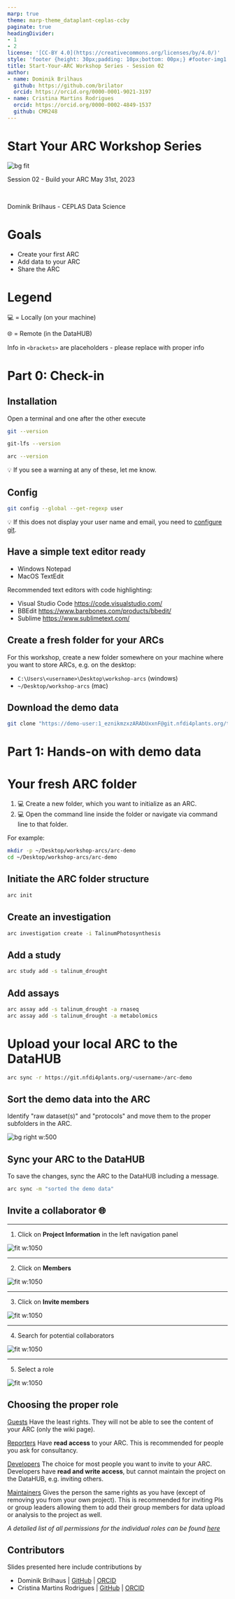 ```yaml
---
marp: true
theme: marp-theme_dataplant-ceplas-ccby
paginate: true
headingDivider:
- 1
- 2
license: '[CC-BY 4.0](https://creativecommons.org/licenses/by/4.0/)'
style: 'footer {height: 30px;padding: 10px;bottom: 00px;} #footer-img1 {height: 30px; padding-left: 0px;} #footer-img2 {height: 30px; padding-left: 20px;opacity: 0.5;}  #footer-img3 {height: 20px;padding-left: 20px; opacity: 0.5;}'
title: Start-Your-ARC Workshop Series - Session 02
author:
- name: Dominik Brilhaus
  github: https://github.com/brilator
  orcid: https://orcid.org/0000-0001-9021-3197
- name: Cristina Martins Rodrigues
  orcid: https://orcid.org/0000-0002-4849-1537
  github: CMR248
---
```


# Start Your ARC Workshop Series

<!-- Title slide to class -->

<!-- _color: white -->
<!-- _paginate: false -->
<!-- _footer: "" -->

![bg fit](./../../../images/ceplas/ceplas-background-title.drawio.svg)

Session 02 - Build your ARC
May 31st, 2023

<br>

Dominik Brilhaus - CEPLAS Data Science

# Goals

- Create your first ARC
- Add data to your ARC
- Share the ARC

# Legend

💻 = Locally (on your machine)

🌐 = Remote (in the DataHUB)  

Info in `<brackets>` are placeholders - please replace with proper info


# Part 0: Check-in


<!-- ## Open the online notepad

> link removed from online presentation


## Screen-sharing during the workshop

> link removed from online presentation

:bulb: Any windows volunteer? -->

## Installation

Open a terminal and one after the other execute

```bash
git --version
```

```bash
git-lfs --version
```

```bash
arc --version
```

:bulb: If you see a warning at any of these, let me know.

## Config

```bash
git config --global --get-regexp user
```

:bulb: If this does not display your user name and email, you need to [configure git](https://nfdi4plants.org/nfdi4plants.knowledgebase/docs/ArcCommanderManual/arc_installation_git.html).


## Have a simple text editor ready

- Windows Notepad
- MacOS TextEdit

Recommended text editors with code highlighting:

- Visual Studio Code <https://code.visualstudio.com/>
- BBEdit <https://www.barebones.com/products/bbedit/>
- Sublime <https://www.sublimetext.com/>

## Create a fresh folder for your ARCs

For this workshop, create a new folder somewhere on your machine where you want to store ARCs, e.g. on the desktop:

- `C:\Users\<username>\Desktop\workshop-arcs` (windows)
- `~/Desktop/workshop-arcs` (mac)

## Download the demo data

```bash
git clone "https://demo-user:1_eznikmzxzARAbUxxnF@git.nfdi4plants.org/teaching/demo-arc_level0.git"
```


# Part 1: Hands-on with demo data


# Your fresh ARC folder

1. 💻 Create a new folder, which you want to initialize as an ARC.
2. 💻 Open the command line inside the folder or navigate via command line to that folder.

For example:
```bash
mkdir -p ~/Desktop/workshop-arcs/arc-demo
cd ~/Desktop/workshop-arcs/arc-demo
```

## Initiate the ARC folder structure

```bash
arc init
```

## Create an investigation

```bash
arc investigation create -i TalinumPhotosynthesis
```

## Add a study

```bash
arc study add -s talinum_drought
```
  
## Add assays

```bash
arc assay add -s talinum_drought -a rnaseq
arc assay add -s talinum_drought -a metabolomics
```

# Upload your local ARC to the DataHUB

```bash
arc sync -r https://git.nfdi4plants.org/<username>/arc-demo
```

## Sort the demo data into the ARC

Identify "raw dataset(s)" and "protocols" and move them to the proper subfolders in the ARC.

![bg right w:500](./../../../images/training-demo-talinum/demo-data-screenshot.png)

## Sync your ARC to the DataHUB

To save the changes, sync the ARC to the DataHUB including a message.

```bash
arc sync -m "sorted the demo data"
```


## Invite a collaborator 🌐

---

1. Click on **Project Information** in the left navigation panel

![fit w:1050](./../../../images/datahub/datahub-members-seq2.png)

---

2. Click on **Members**

![fit w:1050](./../../../images/datahub/datahub-members-seq3.png)

---

3. Click on **Invite members**

![fit w:1050](./../../../images/datahub/datahub-members-seq4.png)

---

4. Search for potential collaborators

![fit w:1050](./../../../images/datahub/datahub-members-seq5.png)

---

5. Select a role 

![fit w:1050](./../../../images/datahub/datahub-members-seq6.png)

<!-- Source to slide(s) -->
<!-- ../../bricks/datahub_invite-collaborators.md -->


## Choosing the proper role

<style scoped> section{font-size: 22px;}</style>

<u>Guests</u>
Have the least rights. They will not be able to see the content of your ARC (only the wiki page).

<u>Reporters</u>
Have **read access** to your ARC. This is recommended for people you ask for consultancy.

<u>Developers</u>
The choice for most people you want to invite to your ARC. Developers have **read and write access**, but cannot maintain the project on the DataHUB, e.g. inviting others.

<u>Maintainers</u> 
Gives the person the same rights as you have (except of removing you from your own project). This is recommended for inviting PIs or group leaders allowing them to add their group members for data upload or analysis to the project as well.

*A detailed list of all permissions for the individual roles can be found [here](https://docs.gitlab.com/ee/user/permissions.html)*

<!-- Source to slide(s) -->
<!-- ../../bricks/datahub_choose-collaborator-role.md -->


## Contributors 

Slides presented here include contributions by 

- Dominik Brilhaus | [GitHub](https://github.com/brilator) | [ORCID](https://orcid.org/0000-0001-9021-3197)
- Cristina Martins Rodrigues  | [GitHub](https://github.com/CMR248) | [ORCID](https://orcid.org/0000-0002-4849-1537)
